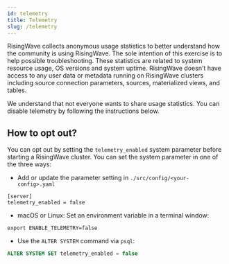 ```yaml
---
id: telemetry
title: Telemetry
slug: /telemetry
---
```


RisingWave collects anonymous usage statistics to better understand how the community is using RisingWave. The sole intention of this exercise is to help possible troubleshooting. These statistics are related to system resource usage, OS versions and system uptime. RisingWave doesn't have access to any user data or metadata running on RisingWave clusters including source connection parameters, sources, materialized views, and tables.

We understand that not everyone wants to share usage statistics. You can disable telemetry by following the instructions below.

## How to opt out?

You can opt out by setting the `telemetry_enabled` system parameter before starting a RisingWave cluster. You can set the system parameter in one of the three ways:

- Add or update the parameter setting in `./src/config/<your-config>.yaml`

```shell
[server]
telemetry_enabled = false
```

- macOS or Linux: Set an environment variable in a terminal window:

```shell
export ENABLE_TELEMETRY=false
```

- Use the `ALTER SYSTEM` command via `psql`:

```sql
ALTER SYSTEM SET telemetry_enabled = false
```
